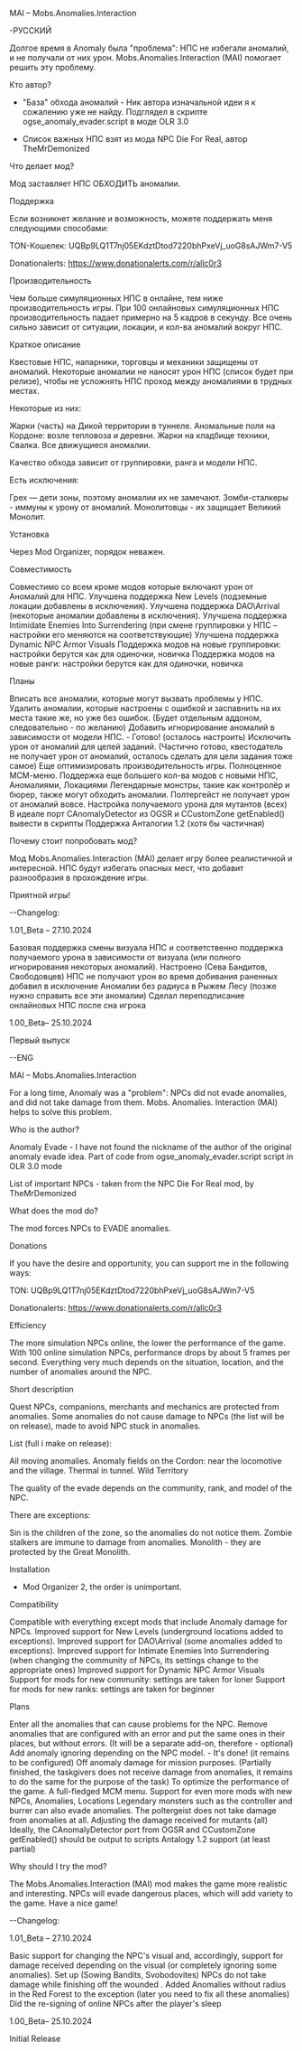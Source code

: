 MAI – Mobs.Anomalies.Interaction

-РУССКИЙ

Долгое время в Anomaly была "проблема": НПС не избегали аномалий, и не получали от них урон. Mobs.Anomalies.Interaction (MAI) помогает решить эту проблему.

Кто автор?

- "База" обхода аномалий - Ник автора изначальной идеи я к сожалению уже не найду. Подглядел в скрипте ogse_anomaly_evader.script в моде OLR 3.0

- Список важных НПС взят из мода NPC Die For Real, автор TheMrDemonized

Что делает мод?

Мод заставляет НПС ОБХОДИТЬ аномалии.

Поддержка

Если возникнет желание и возможность, можете поддержать меня следующими способами:

TON-Кошелек: UQBp9LQ1T7nj05EKdztDtod7220bhPxeVj_uoG8sAJWm7-V5

Donationalerts: https://www.donationalerts.com/r/allc0r3

Производительность

Чем больше симуляционных НПС в онлайне, тем ниже производительность игры. При 100 онлайновых симуляционных НПС производительность падает примерно на 5 кадров в секунду. Все очень сильно зависит от ситуации, локации, и кол-ва аномалий вокруг НПС.

Краткое описание

Квестовые НПС, напарники, торговцы и механики защищены от аномалий. Некоторые аномалии не наносят урон НПС (список будет при релизе), чтобы не усложнять НПС проход между аномалиями в трудных местах.

Некоторые из них:

Жарки (часть) на Дикой территории в туннеле.
Аномальные поля на Кордоне: возле тепловоза и деревни.
Жарки на кладбище техники, Свалка.
Все движущиеся аномалии.

Качество обхода зависит от группировки, ранга и модели НПС.

Есть исключения:

Грех — дети зоны, поэтому аномалии их не замечают.
Зомби-сталкеры - иммуны к урону от аномалий.
Монолитовцы - их защищает Великий Монолит.

Установка

Через Mod Organizer, порядок неважен.

Совместимость

Совместимо со всем кроме модов которые включают урон от Аномалий для НПС.
Улучшена поддержка New Levels (подземные локации добавлены в исключения).
Улучшена поддержка DAO\Arrival (некоторые аномалии добавлены в исключения).
Улучшена поддержка Intimidate Enemies Into Surrendering (при смене группировки у НПС – настройки его меняются на соответствующие)
Улучшена поддержка Dynamic NPC Armor Visuals
Поддержка модов на новые группировки: настройки берутся как для одиночки, новичка
Поддержка модов на новые ранги: настройки берутся как для одиночки, новичка

Планы

Вписать все аномалии, которые могут вызвать проблемы у НПС.
Удалить аномалии, которые настроены с ошибкой и заспавнить на их места такие же, но уже без ошибок. (Будет отдельным аддоном, следовательно - по желанию)
Добавить игнорирование аномалий в зависимости от модели НПС. - Готово! (осталось настроить)
Исключить урон от аномалий для целей заданий. (Частично готово, квестодатель не получает урон от аномалий, осталось сделать для цели задания тоже самое)
Еще оптимизировать производительность игры.
Полноценное МСМ-меню.
Поддержка еще большего кол-ва модов с новыми НПС, Аномалиями, Локациями
Легендарные монстры, такие как контролёр и бюрер, также могут обходить аномалии. Полтергейст не получает урон от аномалий вовсе.
Настройка получаемого урона для мутантов (всех)
В идеале порт CAnomalyDetector из OGSR и CCustomZone getEnabled() вывести в скрипты
Поддержка Анталогии 1.2 (хотя бы частичная)

Почему стоит попробовать мод?

Мод Mobs.Anomalies.Interaction (MAI) делает игру более реалистичной и интересной. НПС будут избегать опасных мест, что добавит разнообразия в прохождение игры.

Приятной игры!

--Changelog:

1.01_Beta – 27.10.2024

Базовая поддержка смены визуала НПС и соответственно поддержка получаемого урона в зависимости от визуала (или полного игнорирования некоторых аномалий). Настроено (Сева Бандитов, Свободовцев)
НПС не получают урон во время добивания раненных
добавил в исключение Аномалии без радиуса в Рыжем Лесу (позже нужно справить все эти аномалии)
Сделал переподписание онлайновых НПС после сна игрока




1.00_Beta– 25.10.2024

Первый выпуск


--ENG 

MAI – Mobs.Anomalies.Interaction

For a long time, Anomaly was a "problem": NPCs did not evade anomalies, and did not take damage from them. Mobs. Anomalies. Interaction (MAI) helps to solve this problem.

Who is the author?

Anomaly Evade - I have not found the nickname of the author of the original anomaly evade idea. Part of code from ogse_anomaly_evader.script script in OLR 3.0 mode

List of important NPCs - taken from the NPC Die For Real mod, by TheMrDemonized

What does the mod do?

The mod forces NPCs to EVADE anomalies.

Donations

If you have the desire and opportunity, you can support me in the following ways:

TON: UQBp9LQ1T7nj05EKdztDtod7220bhPxeVj_uoG8sAJWm7-V5

Donationalerts: https://www.donationalerts.com/r/allc0r3

Efficiency

The more simulation NPCs online, the lower the performance of the game. With 100 online simulation NPCs, performance drops by about 5 frames per second. Everything very much depends on the situation, location, and the number of anomalies around the NPC.

Short description

Quest NPCs, companions, merchants and mechanics are protected from anomalies. Some anomalies do not cause damage to NPCs (the list will be on release), made to avoid NPC stuck in anomalies.

List (full i make on release):

All moving anomalies.
Anomaly fields on the Cordon: near the locomotive and the village.
Thermal in tunnel. Wild Territory

The quality of the evade depends on the community, rank, and model of the NPC.

There are exceptions:

Sin is the children of the zone, so the anomalies do not notice them.
Zombie stalkers are immune to damage from anomalies.
Monolith - they are protected by the Great Monolith.

Installation

- Mod Organizer 2, the order is unimportant.

Compatibility

Compatible with everything except mods that include Anomaly damage for NPCs.
Improved support for New Levels (underground locations added to exceptions).
Improved support for DAO\Arrival (some anomalies added to exceptions).
Improved support for Intimate Enemies Into Surrendering (when changing the community of NPCs, its settings change to the appropriate ones)
Improved support for Dynamic NPC Armor Visuals
Support for mods for new community: settings are taken for loner
Support for mods for new ranks: settings are taken for beginner

Plans

Enter all the anomalies that can cause problems for the NPC.
Remove anomalies that are configured with an error and put the same ones in their places, but without errors. (It will be a separate add-on, therefore - optional)
Add anomaly ignoring depending on the NPC model. - It's done! (it remains to be configured)
Off anomaly damage for mission purposes. (Partially finished, the taskgivers does not receive damage from anomalies, it remains to do the same for the purpose of the task)
To optimize the performance of the game.
A full-fledged MCM menu.
Support for even more mods with new NPCs, Anomalies, Locations
Legendary monsters such as the controller and burrer can also evade anomalies.
The poltergeist does not take damage from anomalies at all.
Adjusting the damage received for mutants (all)
Ideally, the CAnomalyDetector port from OGSR and CCustomZone getEnabled() should be output to scripts
Antalogy 1.2 support (at least partial)

Why should I try the mod?

The Mobs.Anomalies.Interaction (MAI) mod makes the game more realistic and interesting. NPCs will evade dangerous places, which will add variety to the game. Have a nice game!

--Changelog:

1.01_Beta – 27.10.2024

Basic support for changing the NPC's visual and, accordingly, support for damage received depending on the visual (or completely ignoring some anomalies). Set up (Sowing Bandits, Svobodovites)
NPCs do not take damage while finishing off the wounded .
Added Anomalies without radius in the Red Forest to the exception (later you need to fix all these anomalies)
Did the re-signing of online NPCs after the player's sleep

1.00_Beta– 25.10.2024

Initial Release

